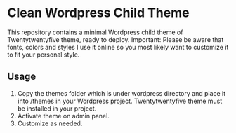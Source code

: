 # Clean Wordpress Child Theme

This repository contains a minimal Wordpress child theme of Twentytwentyfive theme, ready to deploy. Important: Please be aware that fonts, colors and styles I use it online so you most likely want to customize it to fit your personal style.

## Usage

1. Copy the themes folder which is under wordpress directory and place it into /themes in your Wordpress project. Twentytwentyfive theme must be installed in your project. 
2. Activate theme on admin panel.
3. Customize as needed.
